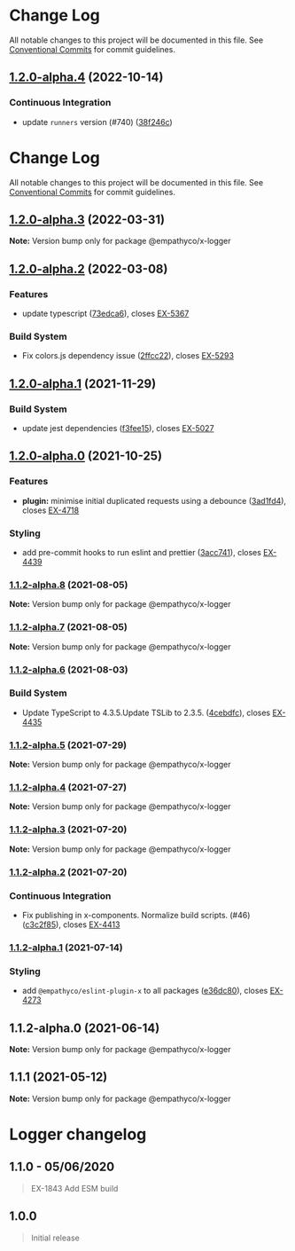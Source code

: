 # Change Log

All notable changes to this project will be documented in this file. See
[Conventional Commits](https://conventionalcommits.org) for commit guidelines.

## [1.2.0-alpha.4](https://github.com/empathyco/x/compare/@empathyco/x-logger@1.2.0-alpha.3...@empathyco/x-logger@1.2.0-alpha.4) (2022-10-14)

### Continuous Integration

- update `runners` version (#740)
  ([38f246c](https://github.com/empathyco/x/commit/38f246c306dac40c4afbcdea08336052981ca9b8))

# Change Log

All notable changes to this project will be documented in this file. See
[Conventional Commits](https://conventionalcommits.org) for commit guidelines.

## [1.2.0-alpha.3](https://github.com/empathyco/x/compare/@empathyco/x-logger@1.2.0-alpha.2...@empathyco/x-logger@1.2.0-alpha.3) (2022-03-31)

**Note:** Version bump only for package @empathyco/x-logger

## [1.2.0-alpha.2](https://github.com/empathyco/x/compare/@empathyco/x-logger@1.2.0-alpha.1...@empathyco/x-logger@1.2.0-alpha.2) (2022-03-08)

### Features

- update typescript
  ([73edca6](https://github.com/empathyco/x/commit/73edca61c1cea39d82a7ab94bc18c8bff94c138c)),
  closes [EX-5367](https://searchbroker.atlassian.net/browse/EX-5367)

### Build System

- Fix colors.js dependency issue
  ([2ffcc22](https://github.com/empathyco/x/commit/2ffcc222f5666d7866c8d7cd3a0eec7c0bb1f938)),
  closes [EX-5293](https://searchbroker.atlassian.net/browse/EX-5293)

## [1.2.0-alpha.1](https://github.com/empathyco/x/compare/@empathyco/x-logger@1.2.0-alpha.0...@empathyco/x-logger@1.2.0-alpha.1) (2021-11-29)

### Build System

- update jest dependencies
  ([f3fee15](https://github.com/empathyco/x/commit/f3fee157d724292f5cbb7166908d48ef2fb4fe8c)),
  closes [EX-5027](https://searchbroker.atlassian.net/browse/EX-5027)

## [1.2.0-alpha.0](https://github.com/empathyco/x/compare/@empathyco/x-logger@1.1.2-alpha.8...@empathyco/x-logger@1.2.0-alpha.0) (2021-10-25)

### Features

- **plugin:** minimise initial duplicated requests using a debounce
  ([3ad1fd4](https://github.com/empathyco/x/commit/3ad1fd4ec949de1f1484919d0165f9e6eaa3d882)),
  closes [EX-4718](https://searchbroker.atlassian.net/browse/EX-4718)

### Styling

- add pre-commit hooks to run eslint and prettier
  ([3acc741](https://github.com/empathyco/x/commit/3acc7419b6ece4d7f353d0d1240677271a344bae)),
  closes [EX-4439](https://searchbroker.atlassian.net/browse/EX-4439)

### [1.1.2-alpha.8](https://github.com/empathyco/x/compare/@empathyco/x-logger@1.1.2-alpha.7...@empathyco/x-logger@1.1.2-alpha.8) (2021-08-05)

**Note:** Version bump only for package @empathyco/x-logger

### [1.1.2-alpha.7](https://github.com/empathyco/x/compare/@empathyco/x-logger@1.1.2-alpha.6...@empathyco/x-logger@1.1.2-alpha.7) (2021-08-05)

**Note:** Version bump only for package @empathyco/x-logger

### [1.1.2-alpha.6](https://github.com/empathyco/x/compare/@empathyco/x-logger@1.1.2-alpha.5...@empathyco/x-logger@1.1.2-alpha.6) (2021-08-03)

### Build System

- Update TypeScript to 4.3.5.Update TSLib to 2.3.5.
  ([4cebdfc](https://github.com/empathyco/x/commit/4cebdfc11e1520552a687def3eda1bf0c132e031)),
  closes [EX-4435](https://searchbroker.atlassian.net/browse/EX-4435)

### [1.1.2-alpha.5](https://github.com/empathyco/x/compare/@empathyco/x-logger@1.1.2-alpha.4...@empathyco/x-logger@1.1.2-alpha.5) (2021-07-29)

**Note:** Version bump only for package @empathyco/x-logger

### [1.1.2-alpha.4](https://github.com/empathyco/x/compare/@empathyco/x-logger@1.1.2-alpha.2...@empathyco/x-logger@1.1.2-alpha.4) (2021-07-27)

**Note:** Version bump only for package @empathyco/x-logger

### [1.1.2-alpha.3](https://github.com/empathyco/x/compare/@empathyco/x-logger@1.1.2-alpha.2...@empathyco/x-logger@1.1.2-alpha.3) (2021-07-20)

**Note:** Version bump only for package @empathyco/x-logger

### [1.1.2-alpha.2](https://github.com/empathyco/x/compare/@empathyco/x-logger@1.1.2-alpha.1...@empathyco/x-logger@1.1.2-alpha.2) (2021-07-20)

### Continuous Integration

- Fix publishing in x-components. Normalize build scripts. (#46)
  ([c3c2f85](https://github.com/empathyco/x/commit/c3c2f8519c0de1b164074e87e68e77ad1af0d702)),
  closes [EX-4413](https://searchbroker.atlassian.net/browse/EX-4413)

### [1.1.2-alpha.1](https://github.com/empathyco/x/compare/@empathyco/x-logger@1.1.2-alpha.0...@empathyco/x-logger@1.1.2-alpha.1) (2021-07-14)

### Styling

- add `@empathyco/eslint-plugin-x` to all packages
  ([e36dc80](https://github.com/empathyco/x/commit/e36dc8022196df4c977045ca2e9a38be17657b83)),
  closes [EX-4273](https://searchbroker.atlassian.net/browse/EX-4273)

## 1.1.2-alpha.0 (2021-06-14)

**Note:** Version bump only for package @empathyco/x-logger

## 1.1.1 (2021-05-12)

**Note:** Version bump only for package @empathyco/x-logger

# Logger changelog

## 1.1.0 - 05/06/2020

> EX-1843 Add ESM build

## 1.0.0

> Initial release
